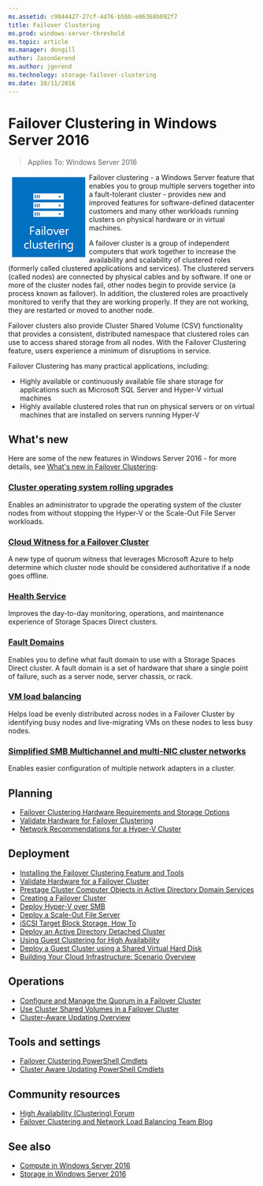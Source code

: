 ```yaml
---
ms.assetid: c9844427-27cf-4d76-b5bb-e06368b092f7
title: Failover Clustering  
ms.prod: windows-server-threshold  
ms.topic: article
ms.manager: dongill
author: JasonGerend
ms.author: jgerend  
ms.technology: storage-failover-clustering
ms.date: 10/11/2016
---
```

# Failover Clustering in Windows Server 2016
> Applies To: Windows Server 2016

<img src="../get-started/media/3-failover.png" style='float:left; padding:.5em;' alt="Icon indicating a group of computers"> Failover clustering - a Windows Server feature that enables you to group multiple servers together into a fault-tolerant cluster - provides new and improved features for software-defined datacenter customers and many other workloads running clusters on physical hardware or in virtual machines.

A failover cluster is a group of independent computers that work together to increase the availability and scalability of clustered roles (formerly called clustered applications and services). The clustered servers (called nodes) are connected by physical cables and by software. If one or more of the cluster nodes fail, other nodes begin to provide service (a process known as failover). In addition, the clustered roles are proactively monitored to verify that they are working properly. If they are not working, they are restarted or moved to another node.

Failover clusters also provide Cluster Shared Volume (CSV) functionality that provides a consistent, distributed namespace that clustered roles can use to access shared storage from all nodes. With the Failover Clustering feature, users experience a minimum of disruptions in service.

Failover Clustering has many practical applications, including:
* Highly available or continuously available file share storage for applications such as Microsoft SQL Server and Hyper-V virtual machines
* Highly available clustered roles that run on physical servers or on virtual machines that are installed on servers running Hyper-V

## What's new
Here are some of the new features in Windows Server 2016 - for more details, see [What's new in Failover Clustering](whats-new-in-failover-clustering.md):

### [Cluster operating system rolling upgrades](Cluster-Operating-System-Rolling-Upgrade.md)

Enables an administrator to upgrade the operating system of the cluster nodes from without stopping the Hyper-V or the Scale-Out File Server workloads.
### [Cloud Witness for a Failover Cluster](deploy-cloud-witness.md)

A new type of quorum witness that leverages Microsoft Azure to help determine which cluster node should be considered authoritative if a node goes offline. 

### [Health Service](health-service-overview.md)

Improves the day-to-day monitoring, operations, and maintenance experience of Storage Spaces Direct clusters.

### [Fault Domains](fault-domains.md)

Enables you to define what fault domain to use with a Storage Spaces Direct cluster. A fault domain is a set of hardware that share a single point of failure, such as a server node, server chassis, or rack.

### [VM load balancing](vm-load-balancing-overview.md)

Helps load be evenly distributed across nodes in a Failover Cluster by identifying busy nodes and live-migrating VMs on these nodes to less busy nodes.

### [Simplified SMB Multichannel and multi-NIC cluster networks](smb-multichannel.md)

Enables easier configuration of multiple network adapters in a cluster.

## Planning

* [Failover Clustering Hardware Requirements and Storage Options](https://technet.microsoft.com/library/jj612869.aspx)
* [Validate Hardware for Failover Clustering](https://technet.microsoft.com/library/jj134244.aspx)
* [Network Recommendations for a Hyper-V Cluster](https://technet.microsoft.com/library/dn550728.aspx)

## Deployment

* [Installing the Failover Clustering Feature and Tools](http://go.microsoft.com/fwlink/p/?LinkId=253342)
* [Validate Hardware for a Failover Cluster](https://technet.microsoft.com/library/jj134244.aspx)
* [Prestage Cluster Computer Objects in Active Directory Domain Services](https://technet.microsoft.com/library/dn466519.aspx)
* [Creating a Failover Cluster](http://blogs.msdn.com/b/clustering/archive/2012/05/01/10299698.aspx)
* [Deploy Hyper-V over SMB](https://technet.microsoft.com/library/jj134187)
* [Deploy a Scale-Out File Server](https://technet.microsoft.com/library/hh831359)
* [iSCSI Target Block Storage, How To](https://technet.microsoft.com/library/hh848268)
* [Deploy an Active Directory Detached Cluster](https://technet.microsoft.com/library/jj556313.aspx)
* [Using Guest Clustering for High Availability](https://technet.microsoft.com/library/jj863389.aspx)
* [Deploy a Guest Cluster using a Shared Virtual Hard Disk](https://technet.microsoft.com/library/dn265980.aspx)
* [Building Your Cloud Infrastructure: Scenario Overview](https://technet.microsoft.com/library/hh831441.aspx)

## Operations
* [Configure and Manage the Quorum in a Failover Cluster](https://technet.microsoft.com/library/jj612870.aspx)
* [Use Cluster Shared Volumes in a Failover Cluster](https://technet.microsoft.com/library/jj612868.aspx)
* [Cluster-Aware Updating Overview](https://technet.microsoft.com/library/hh831694.aspx)

## Tools and settings

* [Failover Clustering PowerShell Cmdlets](http://go.microsoft.com/fwlink/p/?LinkId=233200)
* [Cluster Aware Updating PowerShell Cmdlets](https://technet.microsoft.com/library/hh847221.aspx)

## Community resources

* [High Availability (Clustering) Forum](http://go.microsoft.com/fwlink/p/?LinkId=230641)
* [Failover Clustering and Network Load Balancing Team Blog](http://blogs.msdn.com/b/clustering/)

## See also

* [Compute in Windows Server 2016](../compute/Compute.md)
* [Storage in Windows Server 2016](../storage/storage.md)